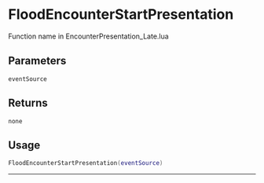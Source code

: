 # FloodEncounterStartPresentation
Function name in EncounterPresentation_Late.lua
## Parameters
`eventSource`
## Returns
`none`
## Usage
```lua
FloodEncounterStartPresentation(eventSource)
```
---
